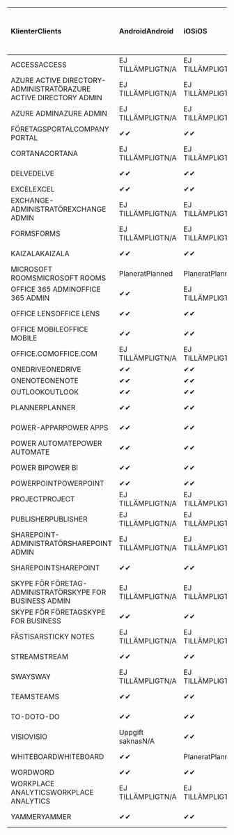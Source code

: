 <!-- This file is generated automatically. Changes made to this file will be overwritten.-->
|<span data-ttu-id="bea37-101">Klienter</span><span class="sxs-lookup"><span data-stu-id="bea37-101">Clients</span></span>|<span data-ttu-id="bea37-102">Android</span><span class="sxs-lookup"><span data-stu-id="bea37-102">Android</span></span>|<span data-ttu-id="bea37-103">iOS</span><span class="sxs-lookup"><span data-stu-id="bea37-103">iOS</span></span>|<span data-ttu-id="bea37-104">Mac</span><span class="sxs-lookup"><span data-stu-id="bea37-104">Mac</span></span>|<span data-ttu-id="bea37-105">Windows 10</span><span class="sxs-lookup"><span data-stu-id="bea37-105">Windows 10</span></span><br><span data-ttu-id="bea37-106">Skrivbord</span><span class="sxs-lookup"><span data-stu-id="bea37-106">Desktop</span></span>|<span data-ttu-id="bea37-107">Windows 10</span><span class="sxs-lookup"><span data-stu-id="bea37-107">Windows 10</span></span><br><span data-ttu-id="bea37-108">Moderna appar</span><span class="sxs-lookup"><span data-stu-id="bea37-108">Modern Apps</span></span>|
|:-|:-|:-|:-|:-|:-|
|<span data-ttu-id="bea37-109">ACCESS</span><span class="sxs-lookup"><span data-stu-id="bea37-109">ACCESS</span></span>|<span data-ttu-id="bea37-110">EJ TILLÄMPLIGT</span><span class="sxs-lookup"><span data-stu-id="bea37-110">N/A</span></span>|<span data-ttu-id="bea37-111">EJ TILLÄMPLIGT</span><span class="sxs-lookup"><span data-stu-id="bea37-111">N/A</span></span>|<span data-ttu-id="bea37-112">EJ TILLÄMPLIGT</span><span class="sxs-lookup"><span data-stu-id="bea37-112">N/A</span></span>|<span data-ttu-id="bea37-113">✔</span><span class="sxs-lookup"><span data-stu-id="bea37-113">✔</span></span>|<span data-ttu-id="bea37-114">Uppgift saknas</span><span class="sxs-lookup"><span data-stu-id="bea37-114">N/A</span></span>|
|<span data-ttu-id="bea37-115">AZURE ACTIVE DIRECTORY-ADMINISTRATÖR</span><span class="sxs-lookup"><span data-stu-id="bea37-115">AZURE ACTIVE DIRECTORY ADMIN</span></span>|<span data-ttu-id="bea37-116">EJ TILLÄMPLIGT</span><span class="sxs-lookup"><span data-stu-id="bea37-116">N/A</span></span>|<span data-ttu-id="bea37-117">EJ TILLÄMPLIGT</span><span class="sxs-lookup"><span data-stu-id="bea37-117">N/A</span></span>|<span data-ttu-id="bea37-118">EJ TILLÄMPLIGT</span><span class="sxs-lookup"><span data-stu-id="bea37-118">N/A</span></span>|<span data-ttu-id="bea37-119">✔</span><span class="sxs-lookup"><span data-stu-id="bea37-119">✔</span></span>|<span data-ttu-id="bea37-120">Uppgift saknas</span><span class="sxs-lookup"><span data-stu-id="bea37-120">N/A</span></span>|
|<span data-ttu-id="bea37-121">AZURE ADMIN</span><span class="sxs-lookup"><span data-stu-id="bea37-121">AZURE ADMIN</span></span>|<span data-ttu-id="bea37-122">EJ TILLÄMPLIGT</span><span class="sxs-lookup"><span data-stu-id="bea37-122">N/A</span></span>|<span data-ttu-id="bea37-123">EJ TILLÄMPLIGT</span><span class="sxs-lookup"><span data-stu-id="bea37-123">N/A</span></span>|<span data-ttu-id="bea37-124">EJ TILLÄMPLIGT</span><span class="sxs-lookup"><span data-stu-id="bea37-124">N/A</span></span>|<span data-ttu-id="bea37-125">EJ TILLÄMPLIGT</span><span class="sxs-lookup"><span data-stu-id="bea37-125">N/A</span></span>|<span data-ttu-id="bea37-126">EJ TILLÄMPLIGT</span><span class="sxs-lookup"><span data-stu-id="bea37-126">N/A</span></span>|
|<span data-ttu-id="bea37-127">FÖRETAGSPORTAL</span><span class="sxs-lookup"><span data-stu-id="bea37-127">COMPANY PORTAL</span></span>|<span data-ttu-id="bea37-128">✔</span><span class="sxs-lookup"><span data-stu-id="bea37-128">✔</span></span>|<span data-ttu-id="bea37-129">✔</span><span class="sxs-lookup"><span data-stu-id="bea37-129">✔</span></span>|<span data-ttu-id="bea37-130">✔</span><span class="sxs-lookup"><span data-stu-id="bea37-130">✔</span></span>|<span data-ttu-id="bea37-131">Uppgift saknas</span><span class="sxs-lookup"><span data-stu-id="bea37-131">N/A</span></span>|<span data-ttu-id="bea37-132">✔</span><span class="sxs-lookup"><span data-stu-id="bea37-132">✔</span></span>|
|<span data-ttu-id="bea37-133">CORTANA</span><span class="sxs-lookup"><span data-stu-id="bea37-133">CORTANA</span></span>|<span data-ttu-id="bea37-134">EJ TILLÄMPLIGT</span><span class="sxs-lookup"><span data-stu-id="bea37-134">N/A</span></span>|<span data-ttu-id="bea37-135">EJ TILLÄMPLIGT</span><span class="sxs-lookup"><span data-stu-id="bea37-135">N/A</span></span>|<span data-ttu-id="bea37-136">EJ TILLÄMPLIGT</span><span class="sxs-lookup"><span data-stu-id="bea37-136">N/A</span></span>|<span data-ttu-id="bea37-137">EJ TILLÄMPLIGT</span><span class="sxs-lookup"><span data-stu-id="bea37-137">N/A</span></span>|<span data-ttu-id="bea37-138">✔</span><span class="sxs-lookup"><span data-stu-id="bea37-138">✔</span></span>|
|<span data-ttu-id="bea37-139">DELVE</span><span class="sxs-lookup"><span data-stu-id="bea37-139">DELVE</span></span>|<span data-ttu-id="bea37-140">✔</span><span class="sxs-lookup"><span data-stu-id="bea37-140">✔</span></span>|<span data-ttu-id="bea37-141">✔</span><span class="sxs-lookup"><span data-stu-id="bea37-141">✔</span></span>|<span data-ttu-id="bea37-142">EJ TILLÄMPLIGT</span><span class="sxs-lookup"><span data-stu-id="bea37-142">N/A</span></span>|<span data-ttu-id="bea37-143">EJ TILLÄMPLIGT</span><span class="sxs-lookup"><span data-stu-id="bea37-143">N/A</span></span>|<span data-ttu-id="bea37-144">EJ TILLÄMPLIGT</span><span class="sxs-lookup"><span data-stu-id="bea37-144">N/A</span></span>|
|<span data-ttu-id="bea37-145">EXCEL</span><span class="sxs-lookup"><span data-stu-id="bea37-145">EXCEL</span></span>|<span data-ttu-id="bea37-146">✔</span><span class="sxs-lookup"><span data-stu-id="bea37-146">✔</span></span>|<span data-ttu-id="bea37-147">✔</span><span class="sxs-lookup"><span data-stu-id="bea37-147">✔</span></span>|<span data-ttu-id="bea37-148">✔</span><span class="sxs-lookup"><span data-stu-id="bea37-148">✔</span></span>|<span data-ttu-id="bea37-149">✔</span><span class="sxs-lookup"><span data-stu-id="bea37-149">✔</span></span>|<span data-ttu-id="bea37-150">✔</span><span class="sxs-lookup"><span data-stu-id="bea37-150">✔</span></span>|
|<span data-ttu-id="bea37-151">EXCHANGE-ADMINISTRATÖR</span><span class="sxs-lookup"><span data-stu-id="bea37-151">EXCHANGE ADMIN</span></span>|<span data-ttu-id="bea37-152">EJ TILLÄMPLIGT</span><span class="sxs-lookup"><span data-stu-id="bea37-152">N/A</span></span>|<span data-ttu-id="bea37-153">EJ TILLÄMPLIGT</span><span class="sxs-lookup"><span data-stu-id="bea37-153">N/A</span></span>|<span data-ttu-id="bea37-154">EJ TILLÄMPLIGT</span><span class="sxs-lookup"><span data-stu-id="bea37-154">N/A</span></span>|<span data-ttu-id="bea37-155">✔</span><span class="sxs-lookup"><span data-stu-id="bea37-155">✔</span></span>|<span data-ttu-id="bea37-156">Uppgift saknas</span><span class="sxs-lookup"><span data-stu-id="bea37-156">N/A</span></span>|
|<span data-ttu-id="bea37-157">FORMS</span><span class="sxs-lookup"><span data-stu-id="bea37-157">FORMS</span></span>|<span data-ttu-id="bea37-158">EJ TILLÄMPLIGT</span><span class="sxs-lookup"><span data-stu-id="bea37-158">N/A</span></span>|<span data-ttu-id="bea37-159">EJ TILLÄMPLIGT</span><span class="sxs-lookup"><span data-stu-id="bea37-159">N/A</span></span>|<span data-ttu-id="bea37-160">EJ TILLÄMPLIGT</span><span class="sxs-lookup"><span data-stu-id="bea37-160">N/A</span></span>|<span data-ttu-id="bea37-161">EJ TILLÄMPLIGT</span><span class="sxs-lookup"><span data-stu-id="bea37-161">N/A</span></span>|<span data-ttu-id="bea37-162">EJ TILLÄMPLIGT</span><span class="sxs-lookup"><span data-stu-id="bea37-162">N/A</span></span>|
|<span data-ttu-id="bea37-163">KAIZALA</span><span class="sxs-lookup"><span data-stu-id="bea37-163">KAIZALA</span></span>|<span data-ttu-id="bea37-164">✔</span><span class="sxs-lookup"><span data-stu-id="bea37-164">✔</span></span>|<span data-ttu-id="bea37-165">✔</span><span class="sxs-lookup"><span data-stu-id="bea37-165">✔</span></span>|<span data-ttu-id="bea37-166">EJ TILLÄMPLIGT</span><span class="sxs-lookup"><span data-stu-id="bea37-166">N/A</span></span>|<span data-ttu-id="bea37-167">EJ TILLÄMPLIGT</span><span class="sxs-lookup"><span data-stu-id="bea37-167">N/A</span></span>|<span data-ttu-id="bea37-168">EJ TILLÄMPLIGT</span><span class="sxs-lookup"><span data-stu-id="bea37-168">N/A</span></span>|
|<span data-ttu-id="bea37-169">MICROSOFT ROOMS</span><span class="sxs-lookup"><span data-stu-id="bea37-169">MICROSOFT ROOMS</span></span>|<span data-ttu-id="bea37-170">Planerat</span><span class="sxs-lookup"><span data-stu-id="bea37-170">Planned</span></span>|<span data-ttu-id="bea37-171">Planerat</span><span class="sxs-lookup"><span data-stu-id="bea37-171">Planned</span></span>|<span data-ttu-id="bea37-172">EJ TILLÄMPLIGT</span><span class="sxs-lookup"><span data-stu-id="bea37-172">N/A</span></span>|<span data-ttu-id="bea37-173">EJ TILLÄMPLIGT</span><span class="sxs-lookup"><span data-stu-id="bea37-173">N/A</span></span>|<span data-ttu-id="bea37-174">EJ TILLÄMPLIGT</span><span class="sxs-lookup"><span data-stu-id="bea37-174">N/A</span></span>|
|<span data-ttu-id="bea37-175">OFFICE 365 ADMIN</span><span class="sxs-lookup"><span data-stu-id="bea37-175">OFFICE 365 ADMIN</span></span>|<span data-ttu-id="bea37-176">✔</span><span class="sxs-lookup"><span data-stu-id="bea37-176">✔</span></span>|<span data-ttu-id="bea37-177">EJ TILLÄMPLIGT</span><span class="sxs-lookup"><span data-stu-id="bea37-177">N/A</span></span>|<span data-ttu-id="bea37-178">EJ TILLÄMPLIGT</span><span class="sxs-lookup"><span data-stu-id="bea37-178">N/A</span></span>|<span data-ttu-id="bea37-179">EJ TILLÄMPLIGT</span><span class="sxs-lookup"><span data-stu-id="bea37-179">N/A</span></span>|<span data-ttu-id="bea37-180">EJ TILLÄMPLIGT</span><span class="sxs-lookup"><span data-stu-id="bea37-180">N/A</span></span>|
|<span data-ttu-id="bea37-181">OFFICE LENS</span><span class="sxs-lookup"><span data-stu-id="bea37-181">OFFICE LENS</span></span>|<span data-ttu-id="bea37-182">✔</span><span class="sxs-lookup"><span data-stu-id="bea37-182">✔</span></span>|<span data-ttu-id="bea37-183">✔</span><span class="sxs-lookup"><span data-stu-id="bea37-183">✔</span></span>|<span data-ttu-id="bea37-184">EJ TILLÄMPLIGT</span><span class="sxs-lookup"><span data-stu-id="bea37-184">N/A</span></span>|<span data-ttu-id="bea37-185">EJ TILLÄMPLIGT</span><span class="sxs-lookup"><span data-stu-id="bea37-185">N/A</span></span>|<span data-ttu-id="bea37-186">✔</span><span class="sxs-lookup"><span data-stu-id="bea37-186">✔</span></span>|
|<span data-ttu-id="bea37-187">OFFICE MOBILE</span><span class="sxs-lookup"><span data-stu-id="bea37-187">OFFICE MOBILE</span></span>|<span data-ttu-id="bea37-188">✔</span><span class="sxs-lookup"><span data-stu-id="bea37-188">✔</span></span>|<span data-ttu-id="bea37-189">✔</span><span class="sxs-lookup"><span data-stu-id="bea37-189">✔</span></span>|<span data-ttu-id="bea37-190">EJ TILLÄMPLIGT</span><span class="sxs-lookup"><span data-stu-id="bea37-190">N/A</span></span>|<span data-ttu-id="bea37-191">EJ TILLÄMPLIGT</span><span class="sxs-lookup"><span data-stu-id="bea37-191">N/A</span></span>|<span data-ttu-id="bea37-192">EJ TILLÄMPLIGT</span><span class="sxs-lookup"><span data-stu-id="bea37-192">N/A</span></span>|
|<span data-ttu-id="bea37-193">OFFICE.COM</span><span class="sxs-lookup"><span data-stu-id="bea37-193">OFFICE.COM</span></span>|<span data-ttu-id="bea37-194">EJ TILLÄMPLIGT</span><span class="sxs-lookup"><span data-stu-id="bea37-194">N/A</span></span>|<span data-ttu-id="bea37-195">EJ TILLÄMPLIGT</span><span class="sxs-lookup"><span data-stu-id="bea37-195">N/A</span></span>|<span data-ttu-id="bea37-196">EJ TILLÄMPLIGT</span><span class="sxs-lookup"><span data-stu-id="bea37-196">N/A</span></span>|<span data-ttu-id="bea37-197">EJ TILLÄMPLIGT</span><span class="sxs-lookup"><span data-stu-id="bea37-197">N/A</span></span>|<span data-ttu-id="bea37-198">✔</span><span class="sxs-lookup"><span data-stu-id="bea37-198">✔</span></span>|
|<span data-ttu-id="bea37-199">ONEDRIVE</span><span class="sxs-lookup"><span data-stu-id="bea37-199">ONEDRIVE</span></span>|<span data-ttu-id="bea37-200">✔</span><span class="sxs-lookup"><span data-stu-id="bea37-200">✔</span></span>|<span data-ttu-id="bea37-201">✔</span><span class="sxs-lookup"><span data-stu-id="bea37-201">✔</span></span>|<span data-ttu-id="bea37-202">✔</span><span class="sxs-lookup"><span data-stu-id="bea37-202">✔</span></span>|<span data-ttu-id="bea37-203">✔</span><span class="sxs-lookup"><span data-stu-id="bea37-203">✔</span></span>|<span data-ttu-id="bea37-204">✔</span><span class="sxs-lookup"><span data-stu-id="bea37-204">✔</span></span>|
|<span data-ttu-id="bea37-205">ONENOTE</span><span class="sxs-lookup"><span data-stu-id="bea37-205">ONENOTE</span></span>|<span data-ttu-id="bea37-206">✔</span><span class="sxs-lookup"><span data-stu-id="bea37-206">✔</span></span>|<span data-ttu-id="bea37-207">✔</span><span class="sxs-lookup"><span data-stu-id="bea37-207">✔</span></span>|<span data-ttu-id="bea37-208">✔</span><span class="sxs-lookup"><span data-stu-id="bea37-208">✔</span></span>|<span data-ttu-id="bea37-209">✔</span><span class="sxs-lookup"><span data-stu-id="bea37-209">✔</span></span>|<span data-ttu-id="bea37-210">✔</span><span class="sxs-lookup"><span data-stu-id="bea37-210">✔</span></span>|
|<span data-ttu-id="bea37-211">OUTLOOK</span><span class="sxs-lookup"><span data-stu-id="bea37-211">OUTLOOK</span></span>|<span data-ttu-id="bea37-212">✔</span><span class="sxs-lookup"><span data-stu-id="bea37-212">✔</span></span>|<span data-ttu-id="bea37-213">✔</span><span class="sxs-lookup"><span data-stu-id="bea37-213">✔</span></span>|<span data-ttu-id="bea37-214">✔</span><span class="sxs-lookup"><span data-stu-id="bea37-214">✔</span></span>|<span data-ttu-id="bea37-215">✔</span><span class="sxs-lookup"><span data-stu-id="bea37-215">✔</span></span>|<span data-ttu-id="bea37-216">✔</span><span class="sxs-lookup"><span data-stu-id="bea37-216">✔</span></span>|
|<span data-ttu-id="bea37-217">PLANNER</span><span class="sxs-lookup"><span data-stu-id="bea37-217">PLANNER</span></span>|<span data-ttu-id="bea37-218">✔</span><span class="sxs-lookup"><span data-stu-id="bea37-218">✔</span></span>|<span data-ttu-id="bea37-219">✔</span><span class="sxs-lookup"><span data-stu-id="bea37-219">✔</span></span>|<span data-ttu-id="bea37-220">EJ TILLÄMPLIGT</span><span class="sxs-lookup"><span data-stu-id="bea37-220">N/A</span></span>|<span data-ttu-id="bea37-221">EJ TILLÄMPLIGT</span><span class="sxs-lookup"><span data-stu-id="bea37-221">N/A</span></span>|<span data-ttu-id="bea37-222">EJ TILLÄMPLIGT</span><span class="sxs-lookup"><span data-stu-id="bea37-222">N/A</span></span>|
|<span data-ttu-id="bea37-223">POWER-APPAR</span><span class="sxs-lookup"><span data-stu-id="bea37-223">POWER APPS</span></span>|<span data-ttu-id="bea37-224">✔</span><span class="sxs-lookup"><span data-stu-id="bea37-224">✔</span></span>|<span data-ttu-id="bea37-225">✔</span><span class="sxs-lookup"><span data-stu-id="bea37-225">✔</span></span>|<span data-ttu-id="bea37-226">EJ TILLÄMPLIGT</span><span class="sxs-lookup"><span data-stu-id="bea37-226">N/A</span></span>|<span data-ttu-id="bea37-227">EJ TILLÄMPLIGT</span><span class="sxs-lookup"><span data-stu-id="bea37-227">N/A</span></span>|<span data-ttu-id="bea37-228">✔</span><span class="sxs-lookup"><span data-stu-id="bea37-228">✔</span></span>|
|<span data-ttu-id="bea37-229">POWER AUTOMATE</span><span class="sxs-lookup"><span data-stu-id="bea37-229">POWER AUTOMATE</span></span>|<span data-ttu-id="bea37-230">✔</span><span class="sxs-lookup"><span data-stu-id="bea37-230">✔</span></span>|<span data-ttu-id="bea37-231">✔</span><span class="sxs-lookup"><span data-stu-id="bea37-231">✔</span></span>|<span data-ttu-id="bea37-232">EJ TILLÄMPLIGT</span><span class="sxs-lookup"><span data-stu-id="bea37-232">N/A</span></span>|<span data-ttu-id="bea37-233">EJ TILLÄMPLIGT</span><span class="sxs-lookup"><span data-stu-id="bea37-233">N/A</span></span>|<span data-ttu-id="bea37-234">EJ TILLÄMPLIGT</span><span class="sxs-lookup"><span data-stu-id="bea37-234">N/A</span></span>|
|<span data-ttu-id="bea37-235">POWER BI</span><span class="sxs-lookup"><span data-stu-id="bea37-235">POWER BI</span></span>|<span data-ttu-id="bea37-236">✔</span><span class="sxs-lookup"><span data-stu-id="bea37-236">✔</span></span>|<span data-ttu-id="bea37-237">✔</span><span class="sxs-lookup"><span data-stu-id="bea37-237">✔</span></span>|<span data-ttu-id="bea37-238">Uppgift saknas</span><span class="sxs-lookup"><span data-stu-id="bea37-238">N/A</span></span>|<span data-ttu-id="bea37-239">✔</span><span class="sxs-lookup"><span data-stu-id="bea37-239">✔</span></span>|<span data-ttu-id="bea37-240">✔</span><span class="sxs-lookup"><span data-stu-id="bea37-240">✔</span></span>|
|<span data-ttu-id="bea37-241">POWERPOINT</span><span class="sxs-lookup"><span data-stu-id="bea37-241">POWERPOINT</span></span>|<span data-ttu-id="bea37-242">✔</span><span class="sxs-lookup"><span data-stu-id="bea37-242">✔</span></span>|<span data-ttu-id="bea37-243">✔</span><span class="sxs-lookup"><span data-stu-id="bea37-243">✔</span></span>|<span data-ttu-id="bea37-244">✔</span><span class="sxs-lookup"><span data-stu-id="bea37-244">✔</span></span>|<span data-ttu-id="bea37-245">✔</span><span class="sxs-lookup"><span data-stu-id="bea37-245">✔</span></span>|<span data-ttu-id="bea37-246">✔</span><span class="sxs-lookup"><span data-stu-id="bea37-246">✔</span></span>|
|<span data-ttu-id="bea37-247">PROJECT</span><span class="sxs-lookup"><span data-stu-id="bea37-247">PROJECT</span></span>|<span data-ttu-id="bea37-248">EJ TILLÄMPLIGT</span><span class="sxs-lookup"><span data-stu-id="bea37-248">N/A</span></span>|<span data-ttu-id="bea37-249">EJ TILLÄMPLIGT</span><span class="sxs-lookup"><span data-stu-id="bea37-249">N/A</span></span>|<span data-ttu-id="bea37-250">EJ TILLÄMPLIGT</span><span class="sxs-lookup"><span data-stu-id="bea37-250">N/A</span></span>|<span data-ttu-id="bea37-251">✔</span><span class="sxs-lookup"><span data-stu-id="bea37-251">✔</span></span>|<span data-ttu-id="bea37-252">Uppgift saknas</span><span class="sxs-lookup"><span data-stu-id="bea37-252">N/A</span></span>|
|<span data-ttu-id="bea37-253">PUBLISHER</span><span class="sxs-lookup"><span data-stu-id="bea37-253">PUBLISHER</span></span>|<span data-ttu-id="bea37-254">EJ TILLÄMPLIGT</span><span class="sxs-lookup"><span data-stu-id="bea37-254">N/A</span></span>|<span data-ttu-id="bea37-255">EJ TILLÄMPLIGT</span><span class="sxs-lookup"><span data-stu-id="bea37-255">N/A</span></span>|<span data-ttu-id="bea37-256">EJ TILLÄMPLIGT</span><span class="sxs-lookup"><span data-stu-id="bea37-256">N/A</span></span>|<span data-ttu-id="bea37-257">✔</span><span class="sxs-lookup"><span data-stu-id="bea37-257">✔</span></span>|<span data-ttu-id="bea37-258">Uppgift saknas</span><span class="sxs-lookup"><span data-stu-id="bea37-258">N/A</span></span>|
|<span data-ttu-id="bea37-259">SHAREPOINT-ADMINISTRATÖR</span><span class="sxs-lookup"><span data-stu-id="bea37-259">SHAREPOINT ADMIN</span></span>|<span data-ttu-id="bea37-260">EJ TILLÄMPLIGT</span><span class="sxs-lookup"><span data-stu-id="bea37-260">N/A</span></span>|<span data-ttu-id="bea37-261">EJ TILLÄMPLIGT</span><span class="sxs-lookup"><span data-stu-id="bea37-261">N/A</span></span>|<span data-ttu-id="bea37-262">EJ TILLÄMPLIGT</span><span class="sxs-lookup"><span data-stu-id="bea37-262">N/A</span></span>|<span data-ttu-id="bea37-263">✔</span><span class="sxs-lookup"><span data-stu-id="bea37-263">✔</span></span>|<span data-ttu-id="bea37-264">Uppgift saknas</span><span class="sxs-lookup"><span data-stu-id="bea37-264">N/A</span></span>|
|<span data-ttu-id="bea37-265">SHAREPOINT</span><span class="sxs-lookup"><span data-stu-id="bea37-265">SHAREPOINT</span></span>|<span data-ttu-id="bea37-266">✔</span><span class="sxs-lookup"><span data-stu-id="bea37-266">✔</span></span>|<span data-ttu-id="bea37-267">✔</span><span class="sxs-lookup"><span data-stu-id="bea37-267">✔</span></span>|<span data-ttu-id="bea37-268">EJ TILLÄMPLIGT</span><span class="sxs-lookup"><span data-stu-id="bea37-268">N/A</span></span>|<span data-ttu-id="bea37-269">EJ TILLÄMPLIGT</span><span class="sxs-lookup"><span data-stu-id="bea37-269">N/A</span></span>|<span data-ttu-id="bea37-270">EJ TILLÄMPLIGT</span><span class="sxs-lookup"><span data-stu-id="bea37-270">N/A</span></span>|
|<span data-ttu-id="bea37-271">SKYPE FÖR FÖRETAG-ADMINISTRATÖR</span><span class="sxs-lookup"><span data-stu-id="bea37-271">SKYPE FOR BUSINESS ADMIN</span></span>|<span data-ttu-id="bea37-272">EJ TILLÄMPLIGT</span><span class="sxs-lookup"><span data-stu-id="bea37-272">N/A</span></span>|<span data-ttu-id="bea37-273">EJ TILLÄMPLIGT</span><span class="sxs-lookup"><span data-stu-id="bea37-273">N/A</span></span>|<span data-ttu-id="bea37-274">EJ TILLÄMPLIGT</span><span class="sxs-lookup"><span data-stu-id="bea37-274">N/A</span></span>|<span data-ttu-id="bea37-275">✔</span><span class="sxs-lookup"><span data-stu-id="bea37-275">✔</span></span>|<span data-ttu-id="bea37-276">Uppgift saknas</span><span class="sxs-lookup"><span data-stu-id="bea37-276">N/A</span></span>|
|<span data-ttu-id="bea37-277">SKYPE FÖR FÖRETAG</span><span class="sxs-lookup"><span data-stu-id="bea37-277">SKYPE FOR BUSINESS</span></span>|<span data-ttu-id="bea37-278">✔</span><span class="sxs-lookup"><span data-stu-id="bea37-278">✔</span></span>|<span data-ttu-id="bea37-279">✔</span><span class="sxs-lookup"><span data-stu-id="bea37-279">✔</span></span>|<span data-ttu-id="bea37-280">✔</span><span class="sxs-lookup"><span data-stu-id="bea37-280">✔</span></span>|<span data-ttu-id="bea37-281">✔</span><span class="sxs-lookup"><span data-stu-id="bea37-281">✔</span></span>|<span data-ttu-id="bea37-282">Uppgift saknas</span><span class="sxs-lookup"><span data-stu-id="bea37-282">N/A</span></span>|
|<span data-ttu-id="bea37-283">FÄSTISAR</span><span class="sxs-lookup"><span data-stu-id="bea37-283">STICKY NOTES</span></span>|<span data-ttu-id="bea37-284">EJ TILLÄMPLIGT</span><span class="sxs-lookup"><span data-stu-id="bea37-284">N/A</span></span>|<span data-ttu-id="bea37-285">EJ TILLÄMPLIGT</span><span class="sxs-lookup"><span data-stu-id="bea37-285">N/A</span></span>|<span data-ttu-id="bea37-286">EJ TILLÄMPLIGT</span><span class="sxs-lookup"><span data-stu-id="bea37-286">N/A</span></span>|<span data-ttu-id="bea37-287">EJ TILLÄMPLIGT</span><span class="sxs-lookup"><span data-stu-id="bea37-287">N/A</span></span>|<span data-ttu-id="bea37-288">✔</span><span class="sxs-lookup"><span data-stu-id="bea37-288">✔</span></span>|
|<span data-ttu-id="bea37-289">STREAM</span><span class="sxs-lookup"><span data-stu-id="bea37-289">STREAM</span></span>|<span data-ttu-id="bea37-290">✔</span><span class="sxs-lookup"><span data-stu-id="bea37-290">✔</span></span>|<span data-ttu-id="bea37-291">✔</span><span class="sxs-lookup"><span data-stu-id="bea37-291">✔</span></span>|<span data-ttu-id="bea37-292">EJ TILLÄMPLIGT</span><span class="sxs-lookup"><span data-stu-id="bea37-292">N/A</span></span>|<span data-ttu-id="bea37-293">EJ TILLÄMPLIGT</span><span class="sxs-lookup"><span data-stu-id="bea37-293">N/A</span></span>|<span data-ttu-id="bea37-294">EJ TILLÄMPLIGT</span><span class="sxs-lookup"><span data-stu-id="bea37-294">N/A</span></span>|
|<span data-ttu-id="bea37-295">SWAY</span><span class="sxs-lookup"><span data-stu-id="bea37-295">SWAY</span></span>|<span data-ttu-id="bea37-296">EJ TILLÄMPLIGT</span><span class="sxs-lookup"><span data-stu-id="bea37-296">N/A</span></span>|<span data-ttu-id="bea37-297">EJ TILLÄMPLIGT</span><span class="sxs-lookup"><span data-stu-id="bea37-297">N/A</span></span>|<span data-ttu-id="bea37-298">EJ TILLÄMPLIGT</span><span class="sxs-lookup"><span data-stu-id="bea37-298">N/A</span></span>|<span data-ttu-id="bea37-299">EJ TILLÄMPLIGT</span><span class="sxs-lookup"><span data-stu-id="bea37-299">N/A</span></span>|<span data-ttu-id="bea37-300">✔</span><span class="sxs-lookup"><span data-stu-id="bea37-300">✔</span></span>|
|<span data-ttu-id="bea37-301">TEAMS</span><span class="sxs-lookup"><span data-stu-id="bea37-301">TEAMS</span></span>|<span data-ttu-id="bea37-302">✔</span><span class="sxs-lookup"><span data-stu-id="bea37-302">✔</span></span>|<span data-ttu-id="bea37-303">✔</span><span class="sxs-lookup"><span data-stu-id="bea37-303">✔</span></span>|<span data-ttu-id="bea37-304">✔</span><span class="sxs-lookup"><span data-stu-id="bea37-304">✔</span></span>|<span data-ttu-id="bea37-305">✔</span><span class="sxs-lookup"><span data-stu-id="bea37-305">✔</span></span>|<span data-ttu-id="bea37-306">Uppgift saknas</span><span class="sxs-lookup"><span data-stu-id="bea37-306">N/A</span></span>|
|<span data-ttu-id="bea37-307">TO-DO</span><span class="sxs-lookup"><span data-stu-id="bea37-307">TO-DO</span></span>|<span data-ttu-id="bea37-308">✔</span><span class="sxs-lookup"><span data-stu-id="bea37-308">✔</span></span>|<span data-ttu-id="bea37-309">✔</span><span class="sxs-lookup"><span data-stu-id="bea37-309">✔</span></span>|<span data-ttu-id="bea37-310">✔</span><span class="sxs-lookup"><span data-stu-id="bea37-310">✔</span></span>|<span data-ttu-id="bea37-311">Uppgift saknas</span><span class="sxs-lookup"><span data-stu-id="bea37-311">N/A</span></span>|<span data-ttu-id="bea37-312">✔</span><span class="sxs-lookup"><span data-stu-id="bea37-312">✔</span></span>|
|<span data-ttu-id="bea37-313">VISIO</span><span class="sxs-lookup"><span data-stu-id="bea37-313">VISIO</span></span>|<span data-ttu-id="bea37-314">Uppgift saknas</span><span class="sxs-lookup"><span data-stu-id="bea37-314">N/A</span></span>|<span data-ttu-id="bea37-315">✔</span><span class="sxs-lookup"><span data-stu-id="bea37-315">✔</span></span>|<span data-ttu-id="bea37-316">Uppgift saknas</span><span class="sxs-lookup"><span data-stu-id="bea37-316">N/A</span></span>|<span data-ttu-id="bea37-317">✔</span><span class="sxs-lookup"><span data-stu-id="bea37-317">✔</span></span>|<span data-ttu-id="bea37-318">Uppgift saknas</span><span class="sxs-lookup"><span data-stu-id="bea37-318">N/A</span></span>|
|<span data-ttu-id="bea37-319">WHITEBOARD</span><span class="sxs-lookup"><span data-stu-id="bea37-319">WHITEBOARD</span></span>|<span data-ttu-id="bea37-320">✔</span><span class="sxs-lookup"><span data-stu-id="bea37-320">✔</span></span>|<span data-ttu-id="bea37-321">Planerat</span><span class="sxs-lookup"><span data-stu-id="bea37-321">Planned</span></span>|<span data-ttu-id="bea37-322">EJ TILLÄMPLIGT</span><span class="sxs-lookup"><span data-stu-id="bea37-322">N/A</span></span>|<span data-ttu-id="bea37-323">EJ TILLÄMPLIGT</span><span class="sxs-lookup"><span data-stu-id="bea37-323">N/A</span></span>|<span data-ttu-id="bea37-324">✔</span><span class="sxs-lookup"><span data-stu-id="bea37-324">✔</span></span>|
|<span data-ttu-id="bea37-325">WORD</span><span class="sxs-lookup"><span data-stu-id="bea37-325">WORD</span></span>|<span data-ttu-id="bea37-326">✔</span><span class="sxs-lookup"><span data-stu-id="bea37-326">✔</span></span>|<span data-ttu-id="bea37-327">✔</span><span class="sxs-lookup"><span data-stu-id="bea37-327">✔</span></span>|<span data-ttu-id="bea37-328">✔</span><span class="sxs-lookup"><span data-stu-id="bea37-328">✔</span></span>|<span data-ttu-id="bea37-329">✔</span><span class="sxs-lookup"><span data-stu-id="bea37-329">✔</span></span>|<span data-ttu-id="bea37-330">✔</span><span class="sxs-lookup"><span data-stu-id="bea37-330">✔</span></span>|
|<span data-ttu-id="bea37-331">WORKPLACE ANALYTICS</span><span class="sxs-lookup"><span data-stu-id="bea37-331">WORKPLACE ANALYTICS</span></span>|<span data-ttu-id="bea37-332">EJ TILLÄMPLIGT</span><span class="sxs-lookup"><span data-stu-id="bea37-332">N/A</span></span>|<span data-ttu-id="bea37-333">EJ TILLÄMPLIGT</span><span class="sxs-lookup"><span data-stu-id="bea37-333">N/A</span></span>|<span data-ttu-id="bea37-334">EJ TILLÄMPLIGT</span><span class="sxs-lookup"><span data-stu-id="bea37-334">N/A</span></span>|<span data-ttu-id="bea37-335">EJ TILLÄMPLIGT</span><span class="sxs-lookup"><span data-stu-id="bea37-335">N/A</span></span>|<span data-ttu-id="bea37-336">EJ TILLÄMPLIGT</span><span class="sxs-lookup"><span data-stu-id="bea37-336">N/A</span></span>|
|<span data-ttu-id="bea37-337">YAMMER</span><span class="sxs-lookup"><span data-stu-id="bea37-337">YAMMER</span></span>|<span data-ttu-id="bea37-338">✔</span><span class="sxs-lookup"><span data-stu-id="bea37-338">✔</span></span>|<span data-ttu-id="bea37-339">✔</span><span class="sxs-lookup"><span data-stu-id="bea37-339">✔</span></span>|<span data-ttu-id="bea37-340">Planerat</span><span class="sxs-lookup"><span data-stu-id="bea37-340">Planned</span></span>|<span data-ttu-id="bea37-341">Planerat</span><span class="sxs-lookup"><span data-stu-id="bea37-341">Planned</span></span>|<span data-ttu-id="bea37-342">Uppgift saknas</span><span class="sxs-lookup"><span data-stu-id="bea37-342">N/A</span></span>|
